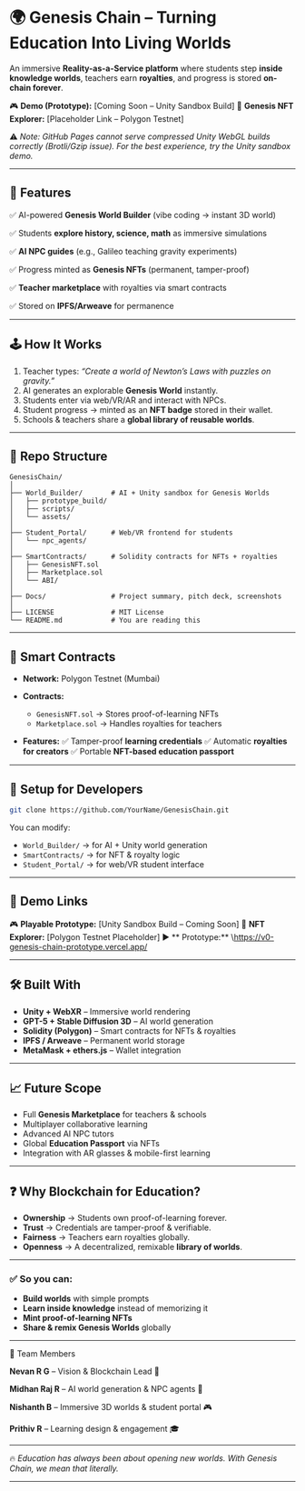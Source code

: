 

# 🌍 Genesis Chain – Turning Education Into Living Worlds

An immersive **Reality-as-a-Service platform** where students step **inside knowledge worlds**, teachers earn **royalties**, and progress is stored **on-chain forever**.

🎮 **Demo (Prototype):** \[Coming Soon – Unity Sandbox Build]
📜 **Genesis NFT Explorer:** \[Placeholder Link – Polygon Testnet]

⚠️ *Note: GitHub Pages cannot serve compressed Unity WebGL builds correctly (Brotli/Gzip issue). For the best experience, try the Unity sandbox demo.*

---

## 🌟 Features

✅ AI-powered **Genesis World Builder** (vibe coding → instant 3D world)

✅ Students **explore history, science, math** as immersive simulations

✅ **AI NPC guides** (e.g., Galileo teaching gravity experiments)

✅ Progress minted as **Genesis NFTs** (permanent, tamper-proof)

✅ **Teacher marketplace** with royalties via smart contracts

✅ Stored on **IPFS/Arweave** for permanence

---

## 🕹 How It Works

1. Teacher types: *“Create a world of Newton’s Laws with puzzles on gravity.”*
2. AI generates an explorable **Genesis World** instantly.
3. Students enter via web/VR/AR and interact with NPCs.
4. Student progress → minted as an **NFT badge** stored in their wallet.
5. Schools & teachers share a **global library of reusable worlds**.

---

## 📂 Repo Structure

```
GenesisChain/
│
├── World_Builder/       # AI + Unity sandbox for Genesis Worlds
│   ├── prototype_build/
│   ├── scripts/
│   └── assets/
│
├── Student_Portal/      # Web/VR frontend for students
│   └── npc_agents/
│
├── SmartContracts/      # Solidity contracts for NFTs + royalties
│   ├── GenesisNFT.sol
│   ├── Marketplace.sol
│   └── ABI/
│
├── Docs/                # Project summary, pitch deck, screenshots
│
├── LICENSE              # MIT License
└── README.md            # You are reading this
```

---

## 🔗 Smart Contracts

* **Network:** Polygon Testnet (Mumbai)
* **Contracts:**

  * `GenesisNFT.sol` → Stores proof-of-learning NFTs
  * `Marketplace.sol` → Handles royalties for teachers
* **Features:**
  ✅ Tamper-proof **learning credentials**
  ✅ Automatic **royalties for creators**
  ✅ Portable **NFT-based education passport**

---

## 🚀 Setup for Developers

```bash
git clone https://github.com/YourName/GenesisChain.git
```

You can modify:

* `World_Builder/` → for AI + Unity world generation
* `SmartContracts/` → for NFT & royalty logic
* `Student_Portal/` → for web/VR student interface

---

## 🔗 Demo Links

🎮 **Playable Prototype:** \[Unity Sandbox Build – Coming Soon]
📜 **NFT Explorer:** \[Polygon Testnet Placeholder]
▶️ ** Prototype:** \https://v0-genesis-chain-prototype.vercel.app/

---

## 🛠 Built With

* **Unity + WebXR** – Immersive world rendering
* **GPT-5 + Stable Diffusion 3D** – AI world generation
* **Solidity (Polygon)** – Smart contracts for NFTs & royalties
* **IPFS / Arweave** – Permanent world storage
* **MetaMask + ethers.js** – Wallet integration

---

## 📈 Future Scope

* Full **Genesis Marketplace** for teachers & schools
* Multiplayer collaborative learning
* Advanced AI NPC tutors
* Global **Education Passport** via NFTs
* Integration with AR glasses & mobile-first learning

---

## ❓ Why Blockchain for Education?

* **Ownership** → Students own proof-of-learning forever.
* **Trust** → Credentials are tamper-proof & verifiable.
* **Fairness** → Teachers earn royalties globally.
* **Openness** → A decentralized, remixable **library of worlds**.

---

### ✅ **So you can:**

* **Build worlds** with simple prompts
* **Learn inside knowledge** instead of memorizing it
* **Mint proof-of-learning NFTs**
* **Share & remix Genesis Worlds** globally

---

👥 Team Members

**Nevan R G** – Vision & Blockchain Lead 🚀

**Midhan Raj R** – AI world generation & NPC agents 🤖

**Nishanth B** – Immersive 3D worlds & student portal 🎮

**Prithiv R** – Learning design & engagement 🎓

---

🔥 *Education has always been about opening new worlds. With Genesis Chain, we mean that literally.*

---


